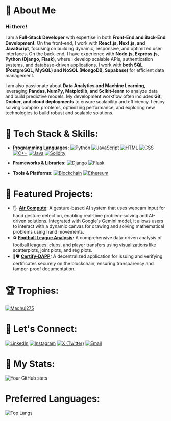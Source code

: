 

# 👋 About Me

<h3>Hi there!</h3>

I am a **Full-Stack Developer** with expertise in both **Front-End and Back-End Development**. On the front-end, I work with **React.js, Next.js, and JavaScript**, focusing on building dynamic, responsive, and optimized user interfaces. On the back-end, I have experience with **Node.js, Express.js, Python (Django, Flask)**, where I develop scalable APIs, authentication systems, and database-driven applications. I work with **both SQL (PostgreSQL, MySQL) and NoSQL (MongoDB, Supabase)** for efficient data management.  

I am also passionate about **Data Analytics and Machine Learning**, leveraging **Pandas, NumPy, Matplotlib, and Scikit-learn** to analyze data and build predictive models. My development workflow often includes **Git, Docker, and cloud deployments** to ensure scalability and efficiency. I enjoy solving complex problems, optimizing performance, and exploring new technologies to build robust and scalable solutions.  



# 🔧 Tech Stack & Skills:

- **Programming Languages:** [![Python](https://img.shields.io/badge/Python-3776AB?style=flat&logo=python&logoColor=white)](https://www.python.org)
[![JavaScript](https://img.shields.io/badge/JavaScript-F7DF1E?style=flat&logo=javascript&logoColor=black)](https://developer.mozilla.org/en-US/docs/Web/JavaScript) [![HTML](https://img.shields.io/badge/HTML5-E34F26?style=flat&logo=html5&logoColor=white)](https://developer.mozilla.org/en-US/docs/Web/HTML)
[![CSS](https://img.shields.io/badge/CSS3-1572B6?style=flat&logo=css3&logoColor=white)](https://developer.mozilla.org/en-US/docs/Web/CSS)
[![C++](https://img.shields.io/badge/C++-00599C?style=flat&logo=c%2B%2B&logoColor=white)](https://isocpp.org/)
[![Java](https://img.shields.io/badge/Java-007396?style=flat&logo=java&logoColor=white)](https://www.oracle.com/java/)
[![Solidity](https://img.shields.io/badge/Solidity-363636?style=flat&logo=solidity&logoColor=white)](https://soliditylang.org/)

- **Frameworks & Libraries:** [![Django](https://img.shields.io/badge/Django-092E20?style=flat&logo=django&logoColor=white)](https://www.djangoproject.com)
[![Flask](https://img.shields.io/badge/Flask-000000?style=flat&logo=flask&logoColor=white)](https://flask.palletsprojects.com/)   
- **Tools & Platforms:** [![Blockchain](https://img.shields.io/badge/Blockchain-121D33?style=flat&logo=ethereum&logoColor=white)](https://ethereum.org/) [![Ethereum](https://img.shields.io/badge/Ethereum-3C3C3D?style=flat&logo=ethereum&logoColor=white)](https://ethereum.org)


# 🌟 Featured Projects:
- 🖐️ **[Air Compute](https://github.com/Madhuj275/Air-Compute):** A gesture-based AI system that uses webcam input for hand gesture detection, enabling real-time problem-solving and AI-driven solutions. Integrated with Google's Gemini model, it allows users to interact with a dynamic canvas for drawing and solving mathematical problems using hand movements.
- ⚽ **[Football League Analysis](https://github.com/Madhuj275/Football-league-analysis):** A comprehensive data-driven analysis of football leagues, clubs, and player transfers using visualizations like scatterplots, joint plots, and reg plots.
- 🔗🛡️ **[Certify-DAPP](https://github.com/Madhuj275/Certify-DAPP):** A decentralized application for issuing and verifying certificates securely on the blockchain, ensuring transparency and tamper-proof documentation.


# 🏆 Trophies:

<p align="left"> 
  <a href="https://github.com/ryo-ma/github-profile-trophy">
    <img src="https://github-profile-trophy.vercel.app/?username=Madhuj275" alt="Madhuj275" />
  </a> 
</p>


# 🚀 Let's Connect:

[![LinkedIn](https://img.shields.io/badge/LinkedIn-0077B5?style=flat&logo=linkedin&logoColor=white)](https://www.linkedin.com/in/madhuj-agrawal-8491b328b/)  [![Instagram](https://img.shields.io/badge/Instagram-E4405F?style=flat&logo=instagram&logoColor=white)](https://www.instagram.com/madhuj2705/)  [![X (Twitter)](https://img.shields.io/badge/X-000000?style=flat&logo=x&logoColor=white)](https://twitter.com/madhujsays)  [![Email](https://img.shields.io/badge/Email-D14836?style=flat&logo=gmail&logoColor=white)](mailto:madhuj.2004@yahoo.com)

# 🚀 My Stats:

![Your GitHub stats](https://github-readme-stats.vercel.app/api?username=Madhuj275&show_icons=true&theme=radical)

# Preferred Languages:

![Top Langs](https://github-readme-stats.vercel.app/api/top-langs/?username=Madhuj275&layout=compact)






<!--
**Madhuj275/Madhuj275** is a ✨ _special_ ✨ repository because its `README.md` (this file) appears on your GitHub profile.

Here are some ideas to get you started:

- 🔭 I’m currently working on ...
- 🌱 I’m currently learning ...
- 👯 I’m looking to collaborate on ...
- 🤔 I’m looking for help with ...
- 💬 Ask me about ...
- 📫 How to reach me: ...
- 😄 Pronouns: ...
- ⚡ Fun fact: ...
-->
